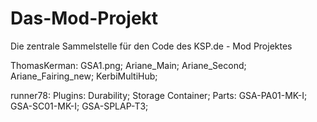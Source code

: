 Das-Mod-Projekt
===============

Die zentrale Sammelstelle für den Code des KSP.de - Mod Projektes

ThomasKerman: GSA1.png; Ariane_Main; Ariane_Second; Ariane_Fairing_new; KerbiMultiHub;

runner78: 
  Plugins: Durability; Storage Container;
  Parts: GSA-PA01-MK-I; GSA-SC01-MK-I; GSA-SPLAP-T3;